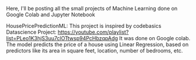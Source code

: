 Here, I'll be posting all the small projects of Machine Learning done on Google Colab and Jupyter Notebook

HousePricePredictionML: This project is inspired by codebasics Datascience Project: https://youtube.com/playlist?list=PLeo1K3hjS3uu7clOTtwsp94PcHbzqpAdg
It was done on Google colab. The model predicts the price of a house using Linear Regression, based on predictors like its area in square feet, location, number of bedrooms, etc.
